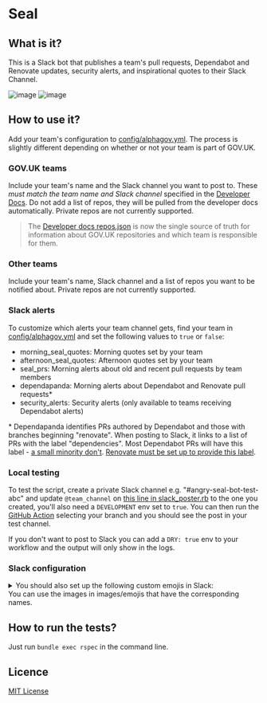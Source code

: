 # Seal

## What is it?

This is a Slack bot that publishes a team's pull requests, Dependabot and Renovate updates, security alerts, and inspirational quotes to their Slack Channel.

![image](https://github.com/alphagov/seal/blob/main/images/readme/informative.png)
![image](https://github.com/alphagov/seal/blob/main/images/readme/angry.png)

## How to use it?

Add your team's configuration to [config/alphagov.yml](https://github.com/alphagov/seal/blob/main/config/alphagov.yml). The process is slightly different depending on whether or not your team is part of GOV.UK.

### GOV.UK teams

Include your team's name and the Slack channel you want to post to. These *must match the team name and Slack channel* specified in the [Developer Docs](https://docs.publishing.service.gov.uk/repos.html#repos-by-team). Do not add a list of repos, they will be pulled from the developer docs automatically. Private repos are not currently supported.

> The [Developer docs repos.json](https://docs.publishing.service.gov.uk/repos.json) is now the single source of truth for information about GOV.UK repositories and which team is responsible for them.

### Other teams

Include your team's name, Slack channel and a list of repos you want to be notified about. Private repos are not currently supported.

### Slack alerts

To customize which alerts your team channel gets, find your team in [config/alphagov.yml](https://github.com/alphagov/seal/blob/main/config/alphagov.yml) and set the following values to `true` or `false`:

- morning_seal_quotes: Morning quotes set by your team
- afternoon_seal_quotes: Afternoon quotes set by your team
- seal_prs: Morning alerts about old and recent pull requests by team members
- dependapanda: Morning alerts about Dependabot and Renovate pull requests*
- security_alerts: Security alerts (only available to teams receiving Dependabot alerts)

\* Dependapanda identifies PRs authored by Dependabot and those with branches beginning "renovate". When posting to Slack, it links to a list of PRs with the label "dependencies". Most Dependabot PRs will have this label - [a small minority don't](https://github.com/search?q=org%3Aalphagov+author%3Adependabot%5Bbot%5D+-label%3Adependencies&type=pullrequests). [Renovate must be set up to provide this label](https://github.com/alphagov/publishing-api/blob/6053b22d536ece8f93ae1006f99c9a513bc1d381/renovate.json#L14).

### Local testing

To test the script, create a private Slack channel e.g. "#angry-seal-bot-test-abc" and update `@team_channel` on [this line in slack_poster.rb](https://github.com/alphagov/seal/blob/fe03ae1d2637d2fcd69816344e26a4a6e0696ffb/lib/slack_poster.rb#L108) to the one you created, you'll also need a `DEVELOPMENT` env set to `true`.
You can then run the [GitHub Action](https://github.com/alphagov/seal/actions) selecting your branch and you should see the post in your test channel.

If you don't want to post to Slack you can add a `DRY: true` env to your workflow and the output will only show in the logs.

### Slack configuration

<details><summary>You should also set up the following custom emojis in Slack:</summary>

- :informative_seal:
- :angrier_seal:
- :happyseal:
- :halloween_informative_seal:
- :halloween_angrier_seal:
- :festive_season_informative_seal:
- :festive_season_angrier_seal:
- :manatea:
</details>
You can use the images in images/emojis that have the corresponding names.

## How to run the tests?

Just run `bundle exec rspec` in the command line.

## Licence

[MIT License](LICENCE)
